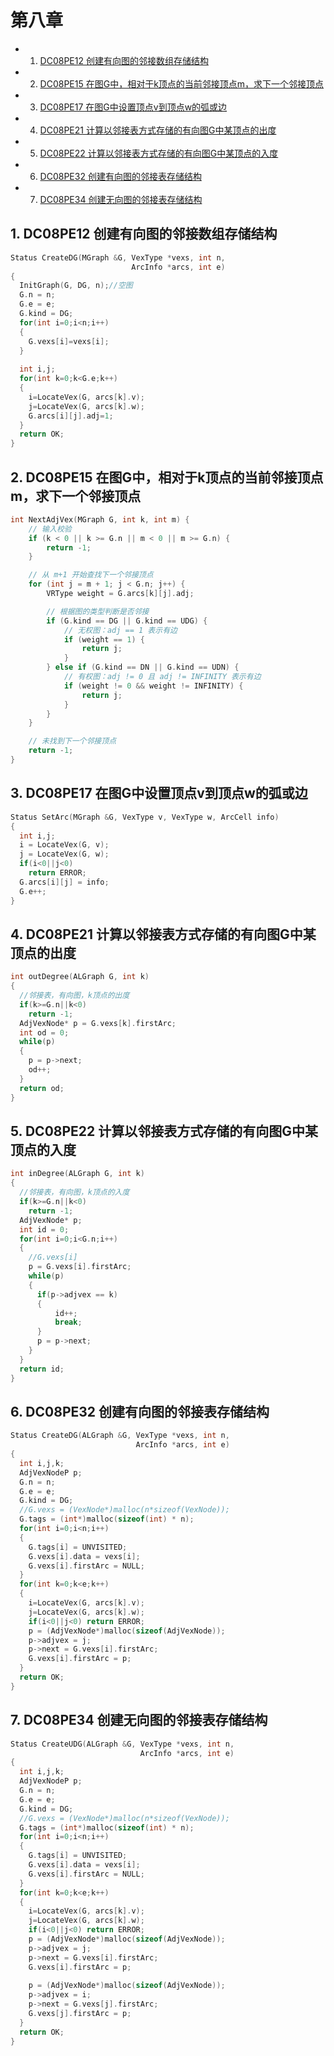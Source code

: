 # 第八章
* 1. [DC08PE12 创建有向图的邻接数组存储结构](#DC08PE12)
* 2. [DC08PE15 在图G中，相对于k顶点的当前邻接顶点m，求下一个邻接顶点](#DC08PE15Gkm)
* 3. [DC08PE17 在图G中设置顶点v到顶点w的弧或边](#DC08PE17Gvw)
* 4. [DC08PE21 计算以邻接表方式存储的有向图G中某顶点的出度](#DC08PE21G)
* 5. [DC08PE22 计算以邻接表方式存储的有向图G中某顶点的入度](#DC08PE22G)
* 6. [DC08PE32 创建有向图的邻接表存储结构](#DC08PE32)
* 7. [DC08PE34 创建无向图的邻接表存储结构](#DC08PE34)

##  1. <a name='DC08PE12'></a>DC08PE12 创建有向图的邻接数组存储结构 
```C
Status CreateDG(MGraph &G, VexType *vexs, int n,
                           ArcInfo *arcs, int e) 
{    
  InitGraph(G, DG, n);//空图
  G.n = n;
  G.e = e;
  G.kind = DG;
  for(int i=0;i<n;i++)
  {
    G.vexs[i]=vexs[i];
  }
  
  int i,j;
  for(int k=0;k<G.e;k++)
  {
    i=LocateVex(G, arcs[k].v);
    j=LocateVex(G, arcs[k].w);
    G.arcs[i][j].adj=1;
  }
  return OK;
}
```
##  2. <a name='DC08PE15Gkm'></a>DC08PE15 在图G中，相对于k顶点的当前邻接顶点m，求下一个邻接顶点
```C
int NextAdjVex(MGraph G, int k, int m) {
    // 输入校验
    if (k < 0 || k >= G.n || m < 0 || m >= G.n) {
        return -1;
    }

    // 从 m+1 开始查找下一个邻接顶点
    for (int j = m + 1; j < G.n; j++) {
        VRType weight = G.arcs[k][j].adj;

        // 根据图的类型判断是否邻接
        if (G.kind == DG || G.kind == UDG) {
            // 无权图：adj == 1 表示有边
            if (weight == 1) {
                return j;
            }
        } else if (G.kind == DN || G.kind == UDN) {
            // 有权图：adj != 0 且 adj != INFINITY 表示有边
            if (weight != 0 && weight != INFINITY) {
                return j;
            }
        }
    }

    // 未找到下一个邻接顶点
    return -1;
}
``` 
##  3. <a name='DC08PE17Gvw'></a>DC08PE17 在图G中设置顶点v到顶点w的弧或边 
```C
Status SetArc(MGraph &G, VexType v, VexType w, ArcCell info) 
{  
  int i,j;
  i = LocateVex(G, v);
  j = LocateVex(G, w);
  if(i<0||j<0)
    return ERROR;
  G.arcs[i][j] = info;
  G.e++;
}
```
##  4. <a name='DC08PE21G'></a>DC08PE21 计算以邻接表方式存储的有向图G中某顶点的出度 
```C
int outDegree(ALGraph G, int k) 
{  
  //邻接表，有向图，k顶点的出度
  if(k>=G.n||k<0)
    return -1;
  AdjVexNode* p = G.vexs[k].firstArc;
  int od = 0;
  while(p)
  {
    p = p->next;
    od++;
  }
  return od;
}
``` 
##  5. <a name='DC08PE22G'></a>DC08PE22 计算以邻接表方式存储的有向图G中某顶点的入度 
```C
int inDegree(ALGraph G, int k) 
{   
  //邻接表，有向图，k顶点的入度
  if(k>=G.n||k<0)
    return -1;
  AdjVexNode* p;
  int id = 0;
  for(int i=0;i<G.n;i++)
  {
    //G.vexs[i]
    p = G.vexs[i].firstArc;
    while(p)
    {
      if(p->adjvex == k)
      {
          id++;
          break;
      }
      p = p->next;
    }
  }
  return id;
}
```
##  6. <a name='DC08PE32'></a>DC08PE32 创建有向图的邻接表存储结构  
```C
Status CreateDG(ALGraph &G, VexType *vexs, int n,
                            ArcInfo *arcs, int e) 
{
  int i,j,k;
  AdjVexNodeP p;
  G.n = n;
  G.e = e;
  G.kind = DG;
  //G.vexs = (VexNode*)malloc(n*sizeof(VexNode));
  G.tags = (int*)malloc(sizeof(int) * n);
  for(int i=0;i<n;i++)
  {
    G.tags[i] = UNVISITED;
    G.vexs[i].data = vexs[i];
    G.vexs[i].firstArc = NULL;
  }
  for(int k=0;k<e;k++)
  {
    i=LocateVex(G, arcs[k].v);
    j=LocateVex(G, arcs[k].w);
    if(i<0||j<0) return ERROR;
    p = (AdjVexNode*)malloc(sizeof(AdjVexNode));
    p->adjvex = j;
    p->next = G.vexs[i].firstArc;
    G.vexs[i].firstArc = p;
  }
  return OK;
}
```
##  7. <a name='DC08PE34'></a>DC08PE34 创建无向图的邻接表存储结构 
```C
Status CreateUDG(ALGraph &G, VexType *vexs, int n,
                             ArcInfo *arcs, int e) 
{  
  int i,j,k;
  AdjVexNodeP p;
  G.n = n;
  G.e = e;
  G.kind = DG;
  //G.vexs = (VexNode*)malloc(n*sizeof(VexNode));
  G.tags = (int*)malloc(sizeof(int) * n);
  for(int i=0;i<n;i++)
  {
    G.tags[i] = UNVISITED;
    G.vexs[i].data = vexs[i];
    G.vexs[i].firstArc = NULL;
  }
  for(int k=0;k<e;k++)
  {
    i=LocateVex(G, arcs[k].v);
    j=LocateVex(G, arcs[k].w);
    if(i<0||j<0) return ERROR;
    p = (AdjVexNode*)malloc(sizeof(AdjVexNode));
    p->adjvex = j;
    p->next = G.vexs[i].firstArc;
    G.vexs[i].firstArc = p;
    
    p = (AdjVexNode*)malloc(sizeof(AdjVexNode));
    p->adjvex = i;
    p->next = G.vexs[j].firstArc;
    G.vexs[j].firstArc = p;
  }
  return OK;
}

```
